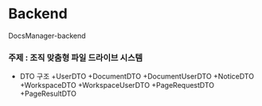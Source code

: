 # Backend
DocsManager-backend
### 주제 : 조직 맞춤형 파일 드라이브 시스템
+ DTO 구조
  +UserDTO
  +DocumentDTO
  +DocumentUserDTO
  +NoticeDTO
  +WorkspaceDTO
  +WorkspaceUserDTO
  +PageRequestDTO
  +PageResultDTO
